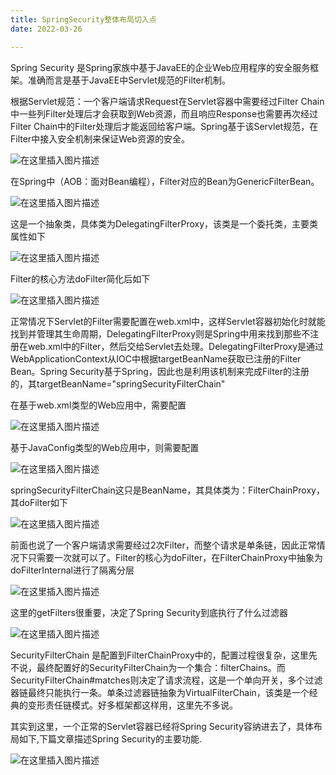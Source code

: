 ```yaml
---
title: SpringSecurity整体布局切入点
date: 2022-03-26

---
```


Spring Security 是Spring家族中基于JavaEE的企业Web应用程序的安全服务框架。准确而言是基于JavaEE中Servlet规范的Filter机制。

根据Servlet规范：一个客户端请求Request在Servlet容器中需要经过Filter Chain中一些列Filter处理后才会获取到Web资源，而且响应Response也需要再次经过Filter Chain中的Filter处理后才能返回给客户端。Spring基于该Servlet规范，在Filter中接入安全机制来保证Web资源的安全。

![在这里插入图片描述](https://img-blog.csdnimg.cn/b1fbe44843b04ca3bff54df4756a8b2b.png?x-oss-process=image/watermark,type_d3F5LXplbmhlaQ,shadow_50,text_Q1NETiBAbGVlZGNvZGVKb2huMDE=,size_12,color_FFFFFF,t_70,g_se,x_16)

在Spring中（AOB：面对Bean编程），Filter对应的Bean为GenericFilterBean。

![在这里插入图片描述](https://img-blog.csdnimg.cn/7b99742e327b4a9e955a81452cb236db.png?x-oss-process=image/watermark,type_d3F5LXplbmhlaQ,shadow_50,text_Q1NETiBAbGVlZGNvZGVKb2huMDE=,size_17,color_FFFFFF,t_70,g_se,x_16)

这是一个抽象类，具体类为DelegatingFilterProxy，该类是一个委托类，主要类属性如下

![在这里插入图片描述](https://img-blog.csdnimg.cn/e210385ee3594b23adbef43517ad9ca0.png?x-oss-process=image/watermark,type_d3F5LXplbmhlaQ,shadow_50,text_Q1NETiBAbGVlZGNvZGVKb2huMDE=,size_19,color_FFFFFF,t_70,g_se,x_16)

Filter的核心方法doFilter简化后如下

![在这里插入图片描述](https://img-blog.csdnimg.cn/cfbb669c70564bd69d5e9207927ffc31.png?x-oss-process=image/watermark,type_d3F5LXplbmhlaQ,shadow_50,text_Q1NETiBAbGVlZGNvZGVKb2huMDE=,size_20,color_FFFFFF,t_70,g_se,x_16)

正常情况下Servlet的Filter需要配置在web.xml中，这样Servlet容器初始化时就能找到并管理其生命周期，DelegatingFilterProxy则是Spring中用来找到那些不注册在web.xml中的Filter，然后交给Servlet去处理。DelegatingFilterProxy是通过WebApplicationContext从IOC中根据targetBeanName获取已注册的Filter Bean。Spring Security基于Spring，因此也是利用该机制来完成Filter的注册的，其targetBeanName="springSecurityFilterChain"

在基于web.xml类型的Web应用中，需要配置

![在这里插入图片描述](https://img-blog.csdnimg.cn/05a19d9179964fad8162fbc8cc2bdda7.png?x-oss-process=image/watermark,type_d3F5LXplbmhlaQ,shadow_50,text_Q1NETiBAbGVlZGNvZGVKb2huMDE=,size_20,color_FFFFFF,t_70,g_se,x_16)

基于JavaConfig类型的Web应用中，则需要配置

![在这里插入图片描述](https://img-blog.csdnimg.cn/e79810c6c5254e8fac96dae27234a3c9.png?x-oss-process=image/watermark,type_d3F5LXplbmhlaQ,shadow_50,text_Q1NETiBAbGVlZGNvZGVKb2huMDE=,size_20,color_FFFFFF,t_70,g_se,x_16)

springSecurityFilterChain这只是BeanName，其具体类为：FilterChainProxy，其doFilter如下

![在这里插入图片描述](https://img-blog.csdnimg.cn/8dd01c061451405486f772267321609e.png?x-oss-process=image/watermark,type_d3F5LXplbmhlaQ,shadow_50,text_Q1NETiBAbGVlZGNvZGVKb2huMDE=,size_20,color_FFFFFF,t_70,g_se,x_16)

前面也说了一个客户端请求需要经过2次Filter，而整个请求是单条链，因此正常情况下只需要一次就可以了。Filter的核心为doFilter，在FilterChainProxy中抽象为doFilterInternal进行了隔离分层

![在这里插入图片描述](https://img-blog.csdnimg.cn/accec35b9b604a6b9b3a70234c645d03.png?x-oss-process=image/watermark,type_d3F5LXplbmhlaQ,shadow_50,text_Q1NETiBAbGVlZGNvZGVKb2huMDE=,size_20,color_FFFFFF,t_70,g_se,x_16)

这里的getFilters很重要，决定了Spring Security到底执行了什么过滤器

![在这里插入图片描述](https://img-blog.csdnimg.cn/a221d1e0420b401cb8600a21d780dbba.png?x-oss-process=image/watermark,type_d3F5LXplbmhlaQ,shadow_50,text_Q1NETiBAbGVlZGNvZGVKb2huMDE=,size_20,color_FFFFFF,t_70,g_se,x_16)

SecurityFilterChain 是配置到FilterChainProxy中的，配置过程很复杂，这里先不说，最终配置好的SecurityFilterChain为一个集合：filterChains。而SecurityFilterChain#matches则决定了请求流程，这是一个单向开关，多个过滤器链最终只能执行一条。单条过滤器链抽象为VirtualFilterChain，该类是一个经典的变形责任链模式。好多框架都这样用，这里先不多说。


其实到这里，一个正常的Servlet容器已经将Spring Security容纳进去了，具体布局如下,下篇文章描述Spring Security的主要功能.

![在这里插入图片描述](https://img-blog.csdnimg.cn/52f4d6a7df75426491a4100cc756ffa0.png?x-oss-process=image/watermark,type_d3F5LXplbmhlaQ,shadow_50,text_Q1NETiBAbGVlZGNvZGVKb2huMDE=,size_18,color_FFFFFF,t_70,g_se,x_16)
